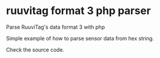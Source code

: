 # ruuvitag format 3 php parser
Parse RuuviTag's data format 3 with php

Simple example of how to parse sensor data from hex string.

Check the source code.
